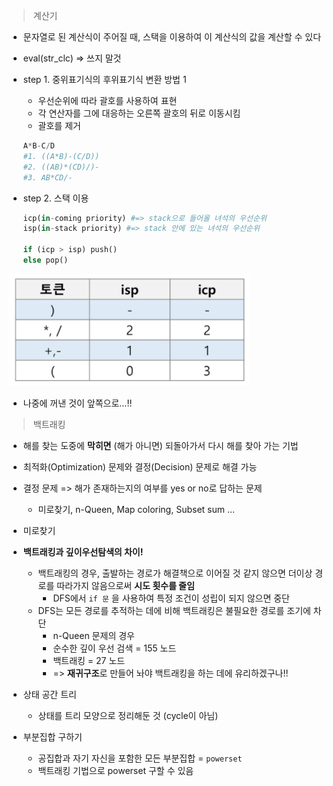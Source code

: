 > 계산기

* 문자열로 된 계산식이 주어질 때, 스택을 이용하여 이 계산식의 값을 계산할 수 있다

* eval(str_clc) => 쓰지 말것

* step 1. 중위표기식의 후위표기식 변환 방법 1

  * 우선순위에 따라 괄호를 사용하여 표현
  * 각 연산자를 그에 대응하는 오른쪽 괄호의 뒤로 이동시킴
  * 괄호를 제거

  ```python
  A*B-C/D
  #1. ((A*B)-(C/D))
  #2. ((AB)*(CD)/)-
  #3. AB*CD/-
  ```

* step 2. 스택 이용

  ```python
  icp(in-coming priority) #=> stack으로 들어올 녀석의 우선순위
  isp(in-stack priority) #=> stack 안에 있는 녀석의 우선순위
  
  if (icp > isp) push()
  else pop()
  ```

  

![image-20220223094916592](sw_day7.assets/image-20220223094916592.png)

* 나중에 꺼낸 것이 앞쪽으로...!!



> 백트래킹

* 해를 찾는 도중에 **막히면** (해가 아니면) 되돌아가서 다시 해를 찾아 가는 기법
* 최적화(Optimization) 문제와 결정(Decision) 문제로 해결 가능
* 결정 문제 => 해가 존재하는지의 여부를 yes or no로 답하는 문제
  * 미로찾기, n-Queen, Map coloring, Subset sum ...

* 미로찾기

* **백트래킹과 깊이우선탐색의 차이!**
  * 백트래킹의 경우, 출발하는 경로가 해결책으로 이어질 것 같지 않으면 더이상 경로를 따라가지 않음으로써 **시도 횟수를 줄임**
    * DFS에서 `if 문` 을 사용하여 특정 조건이 성립이 되지 않으면 중단
  * DFS는 모든 경로를 추적하는 데에 비해 백트래킹은 불필요한 경로를 조기에 차단
    * n-Queen 문제의 경우
    * 순수한 깊이 우선 검색 = 155 노드
    * 백트래킹 = 27 노드
    * => **재귀구조**로 만들어 놔야 백트래킹을 하는 데에 유리하겠구나!!

* 상태 공간 트리
  * 상태를 트리 모양으로 정리해둔 것 (cycle이 아님)
* 부분집합 구하기
  * 공집합과 자기 자신을 포함한 모든 부분집합 = `powerset`
  * 백트래킹 기법으로 powerset 구할 수 있음 